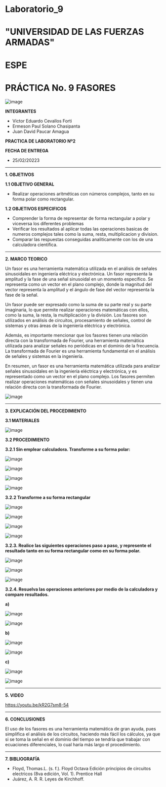 # Laboratorio_9
# "UNIVERSIDAD DE LAS FUERZAS ARMADAS"
# ESPE
# PRÁCTICA No. 9 FASORES

![image](https://user-images.githubusercontent.com/116772918/200762591-a164d8db-c02e-4269-8bb4-0bc4c810d79f.png)

**INTEGRANTES**
 
* Victor Eduardo Cevallos Forti
* Ermeson Paul Solano Chasipanta
* Juan David Paucar Amagua


**PRACTICA DE LABORATORIO Nº2**

**FECHA DE ENTREGA**
* 25/02/20223
--------------------------------------------------------------------------------------------------------------------------------------------------------------------------------------

**1. OBJETIVOS**

**1.1  OBJETIVO GENERAL**

* Realizar operaciones aritméticas con números complejos, tanto en su forma polar como rectangular.


**1.2  OBJETIVOS ESPECIFICOS**

* Comprender la forma de representar de forma rectangular a polar y viceversa los diferentes problemas
* Verificar los resultados al aplicar todas las operaciones basicas de numeros complejos tales como la suma, resta, multiplicacion y division.
* Comparar las respuestas conseguidas analiticamente con los de una calculadora cientifica.

--------------------------------------------------------------------------------------------------------------------------------------------------------------------------------------
**2. MARCO TEORICO**

Un fasor es una herramienta matemática utilizada en el análisis de señales sinusoidales en ingeniería eléctrica y electrónica. Un fasor representa la amplitud y la fase de una señal sinusoidal en un momento específico. Se representa como un vector en el plano complejo, donde la magnitud del vector representa la amplitud y el ángulo de fase del vector representa la fase de la señal.

Un fasor puede ser expresado como la suma de su parte real y su parte imaginaria, lo que permite realizar operaciones matemáticas con ellos, como la suma, la resta, la multiplicación y la división. Los fasores son utilizados en análisis de circuitos, procesamiento de señales, control de sistemas y otras áreas de la ingeniería eléctrica y electrónica.

Además, es importante mencionar que los fasores tienen una relación directa con la transformada de Fourier, una herramienta matemática utilizada para analizar señales no periódicas en el dominio de la frecuencia. La transformada de Fourier es una herramienta fundamental en el análisis de señales y sistemas en la ingeniería.

En resumen, un fasor es una herramienta matemática utilizada para analizar señales sinusoidales en la ingeniería eléctrica y electrónica, y es representado como un vector en el plano complejo. Los fasores permiten realizar operaciones matemáticas con señales sinusoidales y tienen una relación directa con la transformada de Fourier.



![image](https://user-images.githubusercontent.com/93835533/155150894-aeef302f-59cb-4fbb-8fef-4e297362cf99.png)




--------------------------------------------------------------------------------------------------------------------------------------------------------------------------------------
**3. EXPLICACIÓN DEL PROCEDIMIENTO**

**3.1 MATERIALES**

![image](https://user-images.githubusercontent.com/116772918/221215284-4279bd0d-285f-4fea-ae7a-f0ed5661358a.png)

**3.2 PROCEDIMIENTO**

**3.2.1 Sin emplear calculadora. Transforme a su forma polar:**

![image](https://user-images.githubusercontent.com/116772918/221222180-89e07d41-af8f-465c-a472-6d6558a1dee0.png)

![image](https://user-images.githubusercontent.com/116772918/221222222-822fac9d-2762-4ec1-aebb-16a27f6be49f.png)

![image](https://user-images.githubusercontent.com/116772918/221222276-826e009e-62a2-4800-a3d6-7b6b01847828.png)

![image](https://user-images.githubusercontent.com/116772918/221222323-7b4681e1-670f-47ad-95ca-ab685a607f0d.png)

**3.2.2 Transforme a su forma rectangular**

![image](https://user-images.githubusercontent.com/116772918/221222532-2f03b47f-d8dd-4e44-ac7d-f095cec2b060.png)


![image](https://user-images.githubusercontent.com/116772918/221222585-852e86a7-0aa7-43b8-901c-4990e4ff14dd.png)


![image](https://user-images.githubusercontent.com/116772918/221222654-ed4678a4-f308-4ba7-9830-f8e44297de4a.png)


![image](https://user-images.githubusercontent.com/116772918/221222711-57f8a09b-c6f9-4b4a-a48f-de8ffe9335c5.png)

**3.2.3. Realice las siguientes operaciones paso a paso, y represente el resultado tanto en su forma rectangular como en su forma polar.**

![image](https://user-images.githubusercontent.com/116772918/221223015-59ebb304-4173-4dd1-a924-1b2bca30e4a4.png)

![image](https://user-images.githubusercontent.com/116772918/221223052-34a2edb2-1a1e-42b6-b948-add42b1ba6a6.png)

![image](https://user-images.githubusercontent.com/116772918/221223088-8579aaea-de34-451f-a55e-501c08866b5d.png)

**3.2.4. Resuelva las operaciones anteriores por medio de la calculadora y compare resultados.**

**a)**


![image](https://user-images.githubusercontent.com/116772918/222776769-96e98426-04a8-4f1b-ab29-7ae744f3254d.png)

![image](https://user-images.githubusercontent.com/116772918/222776850-b469bfe2-56b4-4f19-a8b9-188bacd36b86.png)

**b)**

![image](https://user-images.githubusercontent.com/116772918/222777034-3d4d8216-7bfa-47f0-898c-3bb75e49f3e4.png)

![image](https://user-images.githubusercontent.com/116772918/222777090-12ea8c9e-d3fc-4117-9750-23057cd4f617.png)

**c)**

![image](https://user-images.githubusercontent.com/116772918/222777158-54f5e7ea-8a1e-42ee-b14a-c21b7c8665d6.png)

![image](https://user-images.githubusercontent.com/116772918/222777229-5c3e5c44-3711-488c-80ff-7c97cbcd4861.png)


--------------------------------------------------------------------------------------------------------------------------------------------------------------------------------------

**5. VIDEO**

https://youtu.be/kR2G7sm8-54

--------------------------------------------------------------------------------------------------------------------------------------------------------------------------------------

**6. CONCLUSIONES**

El uso de los fasores es una herramienta matemática de gran ayuda, pues simplifica el análisis de los circuitos, haciendo más fácil los cálculos, ya que si se toma la señal en el dominio del tiempo se tendría que trabajar con ecuaciones diferenciales, lo cual haría más largo el procedimiento.

----------------------------------------------------------------------------------------------------------------------------------------------------------------------------------------

**7. BIBLIOGRAFÍA**
* Floyd, Thomas.L. (s. f.). Floyd Octava Edición principios de circuitos electricos (8va edición, Vol. 1). Prentice Hall
* Juárez, A. R. R. Leyes de Kirchhoff.
